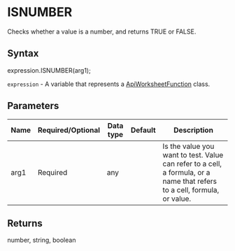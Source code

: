 # ISNUMBER

Checks whether a value is a number, and returns TRUE or FALSE.

## Syntax

expression.ISNUMBER(arg1);

`expression` - A variable that represents a [ApiWorksheetFunction](../ApiWorksheetFunction.md) class.

## Parameters

| **Name** | **Required/Optional** | **Data type** | **Default** | **Description** |
| ------------- | ------------- | ------------- | ------------- | ------------- |
| arg1 | Required | any |  | Is the value you want to test. Value can refer to a cell, a formula, or a name that refers to a cell, formula, or value. |

## Returns

number, string, boolean